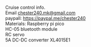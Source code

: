 Cruise control info.  
Email chester240.mk@gmail.com  
paypall: https://paypal.me/chester240  
Materials:
          Raspberry pi pico  
          HC-05 bluetooth module  
          RC servo  
          5A DC-DC converter XL4015E1  
          
